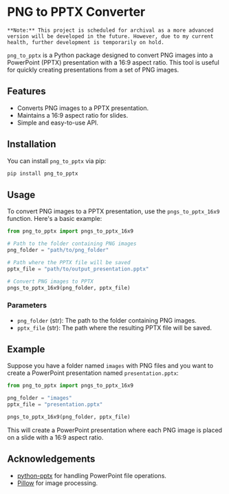 
# PNG to PPTX Converter

```
**Note:** This project is scheduled for archival as a more advanced version will be developed in the future. However, due to my current health, further development is temporarily on hold.
```

`png_to_pptx` is a Python package designed to convert PNG images into a PowerPoint (PPTX) presentation with a 16:9 aspect ratio. This tool is useful for quickly creating presentations from a set of PNG images.

## Features

- Converts PNG images to a PPTX presentation.
- Maintains a 16:9 aspect ratio for slides.
- Simple and easy-to-use API.

## Installation

You can install `png_to_pptx` via pip:

```bash
pip install png_to_pptx
```

## Usage

To convert PNG images to a PPTX presentation, use the `pngs_to_pptx_16x9` function. Here's a basic example:

```python
from png_to_pptx import pngs_to_pptx_16x9

# Path to the folder containing PNG images
png_folder = "path/to/png_folder"

# Path where the PPTX file will be saved
pptx_file = "path/to/output_presentation.pptx"

# Convert PNG images to PPTX
pngs_to_pptx_16x9(png_folder, pptx_file)
```

### Parameters

- `png_folder` (str): The path to the folder containing PNG images.
- `pptx_file` (str): The path where the resulting PPTX file will be saved.

## Example

Suppose you have a folder named `images` with PNG files and you want to create a PowerPoint presentation named `presentation.pptx`:

```python
from png_to_pptx import pngs_to_pptx_16x9

png_folder = "images"
pptx_file = "presentation.pptx"

pngs_to_pptx_16x9(png_folder, pptx_file)
```

This will create a PowerPoint presentation where each PNG image is placed on a slide with a 16:9 aspect ratio.

## Acknowledgements

- [python-pptx](https://python-pptx.readthedocs.io/) for handling PowerPoint file operations.
- [Pillow](https://pillow.readthedocs.io/) for image processing.


